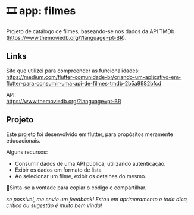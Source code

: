 # 🎞 app: filmes

Projeto de catálogo de filmes, baseando-se nos dados da API TMDb (https://www.themoviedb.org/?language=pt-BR).

## Links
Site que utilizei para compreender as funcionalidades:<br>
https://medium.com/flutter-comunidade-br/criando-um-aplicativo-em-flutter-para-consumir-uma-api-de-filmes-tmdb-2b5a9982bfcd

API: <br>
https://www.themoviedb.org/?language=pt-BR


## Projeto

Este projeto foi desenvolvido em flutter, para propósitos meramente educacionais.

Alguns recursos:

- Consumir dados de uma API pública, utilizando autenticação.
- Exibir os dados em formato de lista
- Ao selecionar um filme, exibir os detalhes do mesmo.

📣Sinta-se a vontade para copiar o código e compartilhar.

_se possivel, me envie um feedback! Estou em aprimoramento e toda dica, crítica ou sugestão é muito bem vinda!_
